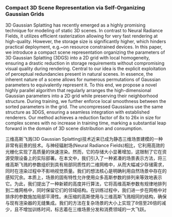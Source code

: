 ### Compact 3D Scene Representation via Self-Organizing Gaussian Grids

3D Gaussian Splatting has recently emerged as a highly promising technique for modeling of static 3D scenes. In contrast to Neural Radiance Fields, it utilizes efficient rasterization allowing for very fast rendering at high-quality. However, the storage size is significantly higher, which hinders practical deployment, e.g.~on resource constrained devices. In this paper, we introduce a compact scene representation organizing the parameters of 3D Gaussian Splatting (3DGS) into a 2D grid with local homogeneity, ensuring a drastic reduction in storage requirements without compromising visual quality during rendering. Central to our idea is the explicit exploitation of perceptual redundancies present in natural scenes. In essence, the inherent nature of a scene allows for numerous permutations of Gaussian parameters to equivalently represent it. To this end, we propose a novel highly parallel algorithm that regularly arranges the high-dimensional Gaussian parameters into a 2D grid while preserving their neighborhood structure. During training, we further enforce local smoothness between the sorted parameters in the grid. The uncompressed Gaussians use the same structure as 3DGS, ensuring a seamless integration with established renderers. Our method achieves a reduction factor of 8x to 26x in size for complex scenes with no increase in training time, marking a substantial leap forward in the domain of 3D scene distribution and consumption.

三维高斯飞溅(3D Gaussian Splatting)技术近来已成为静态三维场景建模的一种非常有前景的技术。与神经辐射场(Neural Radiance Fields)相比，它利用高效的光栅化实现了高质量的快速渲染。然而，它的存储大小显著增加，这限制了它在资源受限设备上的实际部署。在本文中，我们引入了一种紧凑的场景表示方法，将三维高斯飞溅的参数组织到具有局部同质性的二维网格中，从而大幅减少存储需求，同时在渲染过程中不影响视觉质量。我们的想法核心是明确利用自然场景中存在的感知冗余。本质上，场景的固有特性允许使用众多高斯参数的排列来等效地表示它。为此，我们提出了一种新颖的高度并行算法，它将高维高斯参数有规律地排列到二维网格中，同时保留它们的邻域结构。在训练过程中，我们进一步在网格中对排序的参数施加局部平滑性。未压缩的高斯使用与三维高斯飞溅相同的结构，确保与现有渲染器的无缝集成。我们的方法在复杂场景的大小上实现了8倍至26倍的减少，且不增加训练时间，标志着在三维场景分发和消费领域的一大飞跃。
